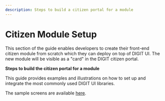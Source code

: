 ```yaml
---
description: Steps to build a citizen portal for a module
---
```


# Citizen Module Setup

This section of the guide enables developers to create their front-end citizen module from scratch which they can deploy on top of DIGIT UI. The new module will be visible as a "card" in the DIGIT citizen portal.&#x20;

**Steps to build the citizen portal for a module**



This guide provides examples and illustrations on how to set up and integrate the most commonly used DIGIT UI libraries.

The sample screens are available [here](sample-screenshots.md).
